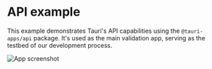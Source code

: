 # API example

This example demonstrates Tauri's API capabilities using the `@tauri-apps/api` package. It's used as the main validation app, serving as the testbed of our development process.

![App screenshot](./screenshot.png?raw=true)

